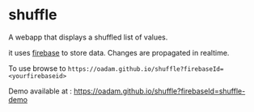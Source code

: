 # shuffle
A webapp that displays a shuffled list of values.

it uses [firebase](http://firebase.com) to store data. Changes are propagated in realtime.

To use browse to `https://oadam.github.io/shuffle?firebaseId=<yourfirebaseid>`

Demo available at : https://oadam.github.io/shuffle?firebaseId=shuffle-demo
